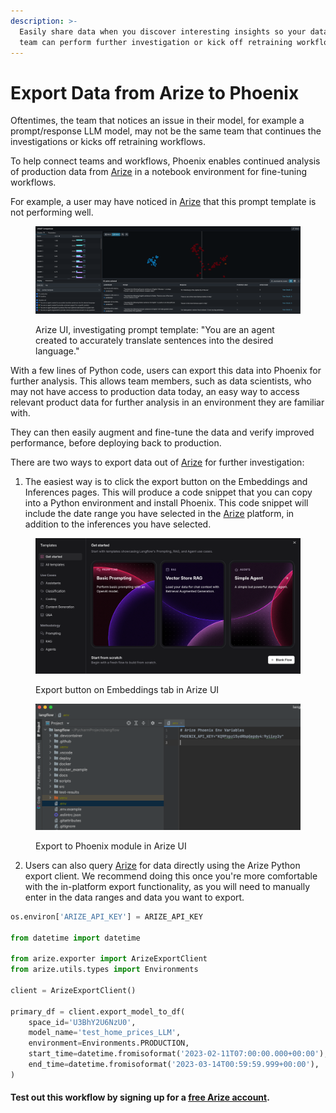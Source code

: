 ```yaml
---
description: >-
  Easily share data when you discover interesting insights so your data science
  team can perform further investigation or kick off retraining workflows.
---
```


# Export Data from Arize to Phoenix

Oftentimes, the team that notices an issue in their model, for example a prompt/response LLM model, may not be the same team that continues the investigations or kicks off retraining workflows.

To help connect teams and workflows, Phoenix enables continued analysis of production data from [Arize](https://app.gitbook.com/o/-MB4weB2E-qpBe07nmSL/s/-MAlgpMyBRcl2qFZRQ67/) in a notebook environment for fine-tuning workflows.

For example, a user may have noticed in [Arize](https://app.gitbook.com/o/-MB4weB2E-qpBe07nmSL/s/-MAlgpMyBRcl2qFZRQ67/) that this prompt template is not performing well.

<figure><img src="../.gitbook/assets/image (1) (2).png" alt=""><figcaption><p>Arize UI, investigating prompt template: "You are an agent created to accurately translate sentences into the desired language."</p></figcaption></figure>

With a few lines of Python code, users can export this data into Phoenix for further analysis. This allows team members, such as data scientists, who may not have access to production data today, an easy way to access relevant product data for further analysis in an environment they are familiar with.

They can then easily augment and fine-tune the data and verify improved performance, before deploying back to production.

There are two ways to export data out of [Arize](https://app.gitbook.com/o/-MB4weB2E-qpBe07nmSL/s/-MAlgpMyBRcl2qFZRQ67/) for further investigation:

1. The easiest way is to click the export button on the Embeddings and Inferences pages. This will produce a code snippet that you can copy into a Python environment and install Phoenix. This code snippet will include the date range you have selected in the [Arize](https://app.gitbook.com/o/-MB4weB2E-qpBe07nmSL/s/-MAlgpMyBRcl2qFZRQ67/) platform, in addition to the inferences you have selected.

<figure><img src="../.gitbook/assets/image (4).png" alt=""><figcaption><p>Export button on Embeddings tab in Arize UI</p></figcaption></figure>

<figure><img src="../.gitbook/assets/image (6).png" alt=""><figcaption><p>Export to Phoenix module in Arize UI</p></figcaption></figure>

2. Users can also query [Arize](https://app.gitbook.com/o/-MB4weB2E-qpBe07nmSL/s/-MAlgpMyBRcl2qFZRQ67/) for data directly using the Arize Python export client. We recommend doing this once you're more comfortable with the in-platform export functionality, as you will need to manually enter in the data ranges and data you want to export.

```python
os.environ['ARIZE_API_KEY'] = ARIZE_API_KEY

from datetime import datetime

from arize.exporter import ArizeExportClient
from arize.utils.types import Environments

client = ArizeExportClient()

primary_df = client.export_model_to_df(
    space_id='U3BhY2U6NzU0',
    model_name='test_home_prices_LLM',
    environment=Environments.PRODUCTION,
    start_time=datetime.fromisoformat('2023-02-11T07:00:00.000+00:00'),
    end_time=datetime.fromisoformat('2023-03-14T00:59:59.999+00:00'),
)
```

#### Test out this workflow by signing up for a [free Arize account](https://app.arize.com/auth/join).

